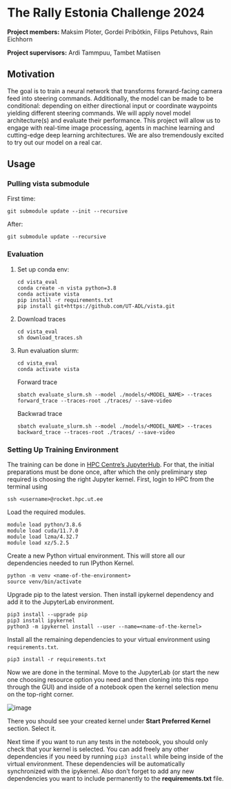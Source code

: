 # The Rally Estonia Challenge 2024
**Project members:** Maksim Ploter, Gordei Pribõtkin, Filips Petuhovs, Rain Eichhorn

**Project supervisors:** Ardi Tammpuu, Tambet Matiisen
## Motivation
The goal is to train a neural network that transforms forward-facing camera feed into steering commands. Additionally, the model can be made to be conditional: depending on either directional input or coordinate waypoints yielding different steering commands. We will apply novel model architecture(s) and evaluate their performance. This project will allow us to engage with real-time image processing, agents in machine learning and cutting-edge deep learning architectures. We are also tremendously excited to try out our model on a real car.

## Usage
### Pulling vista submodule
First time:
```
git submodule update --init --recursive
```

After:
```
git submodule update --recursive
```
### Evaluation 
1. Set up conda env:
     ```
    cd vista_eval
    conda create -n vista python=3.8
    conda activate vista
    pip install -r requirements.txt
    pip install git+https://github.com/UT-ADL/vista.git
    ```

1. Download traces
    ```
    cd vista_eval
    sh download_traces.sh
    ```

1. Run evaluation slurm:
    ```
    cd vista_eval
    conda activate vista
    ```
    Forward trace 
    ```
    sbatch evaluate_slurm.sh --model ./models/<MODEL_NAME> --traces forward_trace --traces-root ./traces/ --save-video
    ```
    Backwrad trace 
    ```
    sbatch evaluate_slurm.sh --model ./models/<MODEL_NAME> --traces backward_trace --traces-root ./traces/ --save-video
    ```
### Setting Up Training Environment
The training can be done in [HPC Centre’s JupyterHub](https://docs.hpc.ut.ee/course/lab5/#jupyter). For that, the initial preparations must be done once, after which the only preliminary step required is choosing the right Jupyter kernel.
First, login to HPC from the terminal using
```
ssh <username>@rocket.hpc.ut.ee
```
Load the required modules.
```
module load python/3.8.6
module load cuda/11.7.0
module load lzma/4.32.7
module load xz/5.2.5
```
Create a new Python virtual environment. This will store all our dependencies needed to run IPython Kernel.
```
python -m venv <name-of-the-environment>
source venv/bin/activate
```
Upgrade pip to the latest version. Then install ipykernel dependency and add it to the JupyterLab environment.
```
pip3 install --upgrade pip
pip3 install ipykernel
python3 -m ipykernel install --user --name=<name-of-the-kernel>
```
Install all the remaining dependencies to your virtual environment using `requirements.txt`.
```
pip3 install -r requirements.txt
```
Now we are done in the terminal. Move to the JupyterLab (or start the new one choosing resource option you need and then cloning into this repo through the GUI) and inside of a notebook open the kernel selection menu on the top-right corner.

![image](https://github.com/gorixInc/rally-challenge-24/assets/73139441/9a8dcb0b-4b07-449f-95bb-37c2ca741fc0)

There you should see your created kernel under **Start Preferred Kernel** section. Select it.

Next time if you want to run any tests in the notebook, you should only check that your kernel is selected. You can add freely any other dependencies if you need by running `pip3 install` while being inside of the virtual environment. These dependencies will be automatically synchronized with the ipykernel. Also don't forget to add any new dependencies you want to include permanently to the **requirements.txt** file.
